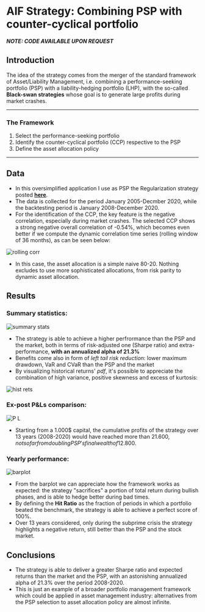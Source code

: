 # AIF Strategy: Combining PSP with counter-cyclical portfolio

***NOTE: CODE AVAILABLE UPON REQUEST***

## Introduction 
The idea of the strategy comes from the merger of the standard framework of Asset/Liability Management, i.e. combining a performance-seeking portfolio (PSP) with a liability-hedging portfolio (LHP), with the so-called **Black-swan strategies** whose goal is to generate large profits during market crashes.

---

### The Framework

1. Select the performance-seeking portfolio
2. Identify the counter-cyclical portfolio (CCP) respective to the PSP
3. Define the asset allocation policy

---

## Data

* In this oversimplified application I use as PSP the Regularization strategy posted <b>[here](https://github.com/dpiloni/UCITS-Strategy-Regularization-Methods-in-US-Equity-Market)</b>.
* The data is collected for the period January 2005-Decmber 2020, while the backtesting period is January 2008-December 2020. 
* For the identification of the CCP, the key feature is the negative correlation, especially during market crashes.
The selected CCP shows a strong negative overall correlation of -0.54%, which becomes even better if we compute the dynamic correlation time series (rolling window of 36 months), as can be seen below:

![rolling corr](https://user-images.githubusercontent.com/78954578/130289381-533eead0-dce4-4603-8b84-793549acc62e.png)

* In this case, the asset allocation is a simple naive 80-20. Nothing excludes to use more sophisticated allocations, from risk parity to dynamic asset allocation.

## Results

### Summary statistics:

![summary stats](https://user-images.githubusercontent.com/78954578/130289616-e1ca64f6-8423-4061-a0c2-eeea789580d4.png)

* The strategy is able to achieve a higher perfrormance than the PSP and the market, both in terms of risk-adjusted one (Sharpe ratio) and extra-performance, **with an annualized alpha of 21.3%**
* Benefits come also in form of *left tail risk reduction*: lower maximum drawdown, VaR and CVaR than the PSP and the market
* By visualizing historical returns' *pdf*, it's possible to appreciate the combination of high variance, positive skewness and excess of kurtosis:

![hist rets](https://user-images.githubusercontent.com/78954578/130289740-20385f9f-b29d-485a-bb05-bd8fd1905e71.png)

### Ex-post P&Ls comparison:

![P L](https://user-images.githubusercontent.com/78954578/130289858-3fd9b662-6ccf-49d7-a88d-c808ace020f5.png)

* Starting from a 1.000$ capital, the cumulative profits of the strategy over 13 years (2008-2020) would have reached more than 21.600$, not so far from doubling PSP's final wealth of 12.800$.

### Yearly performance:

![barplot](https://user-images.githubusercontent.com/78954578/130290191-08f9550c-1e18-40ef-9b81-93045cfc9b63.png)

* From the barplot we can appreciate how the framework works as expected: the strategy "sacrifices" a portion of total return during bullish phases, and is able to hedge better during bad times.
* By defining the **Hit Ratio** as the fraction of periods in which a portfolio beated the benchmark, the strategy is able to achieve a perfect score of 100%.
* Over 13 years considered, only during the subprime crisis the strategy highlights a negative return, still better than the PSP and the stock market.


## Conclusions

* The strategy is able to deliver a greater Sharpe ratio and expected returns than the market and the PSP, with an astonishing annualized alpha of 21.3% over the period 2008-2020.
* This is just an example of a broader portfolio management framework which could be applied in asset management industry: alternatives from the PSP selection to asset allocation policy are almost infinite.
